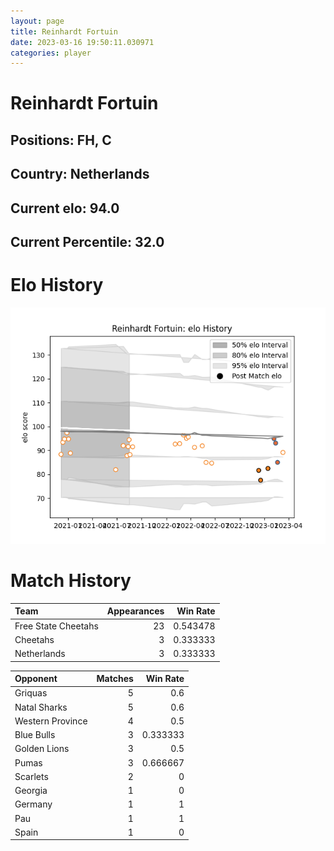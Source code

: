 ```yaml
---  
layout: page  
title: Reinhardt Fortuin  
date: 2023-03-16 19:50:11.030971  
categories: player  
---
```

# Reinhardt Fortuin

## Positions: FH, C

## Country: Netherlands

## Current elo: 94.0

## Current Percentile: 32.0

# Elo History


![elo history](history_ReinhardtFortuin.png)
# Match History


| Team                |   Appearances |   Win Rate |
|:--------------------|--------------:|-----------:|
| Free State Cheetahs |            23 |   0.543478 |
| Cheetahs            |             3 |   0.333333 |
| Netherlands         |             3 |   0.333333 |

| Opponent         |   Matches |   Win Rate |
|:-----------------|----------:|-----------:|
| Griquas          |         5 |   0.6      |
| Natal Sharks     |         5 |   0.6      |
| Western Province |         4 |   0.5      |
| Blue Bulls       |         3 |   0.333333 |
| Golden Lions     |         3 |   0.5      |
| Pumas            |         3 |   0.666667 |
| Scarlets         |         2 |   0        |
| Georgia          |         1 |   0        |
| Germany          |         1 |   1        |
| Pau              |         1 |   1        |
| Spain            |         1 |   0        |